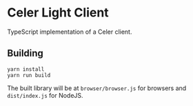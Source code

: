 # Celer Light Client

TypeScript implementation of a Celer client.

## Building

```
yarn install
yarn run build
```

The built library will be at `browser/browser.js` for browsers and
`dist/index.js` for NodeJS.
